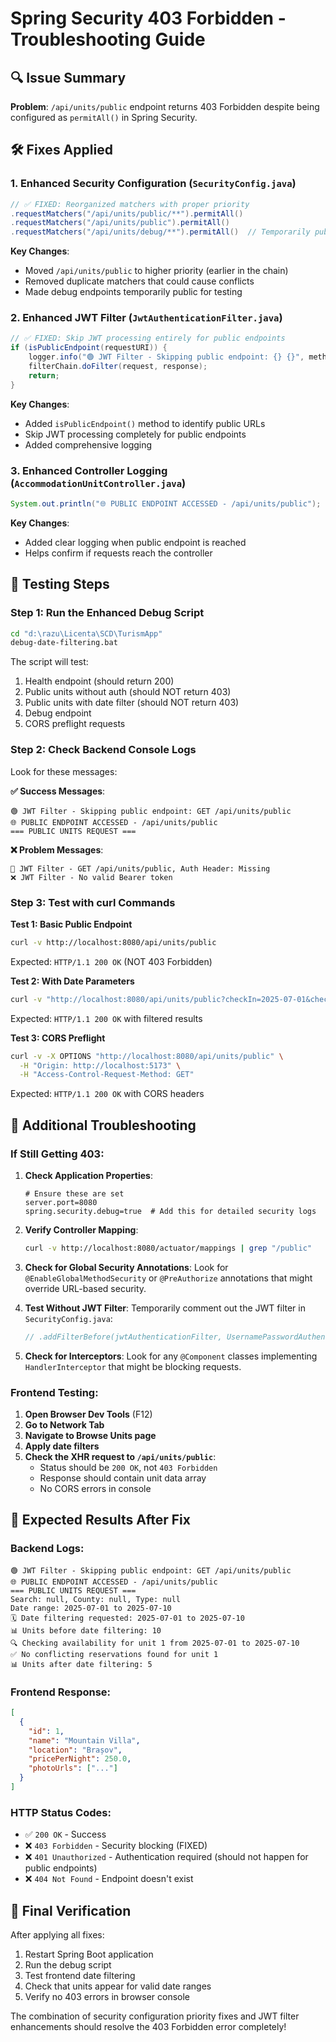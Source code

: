 # Spring Security 403 Forbidden - Troubleshooting Guide

## 🔍 Issue Summary
**Problem**: `/api/units/public` endpoint returns 403 Forbidden despite being configured as `permitAll()` in Spring Security.

## 🛠️ Fixes Applied

### 1. Enhanced Security Configuration (`SecurityConfig.java`)
```java
// ✅ FIXED: Reorganized matchers with proper priority
.requestMatchers("/api/units/public/**").permitAll()
.requestMatchers("/api/units/public").permitAll()
.requestMatchers("/api/units/debug/**").permitAll()  // Temporarily public for debugging
```

**Key Changes**:
- Moved `/api/units/public` to higher priority (earlier in the chain)
- Removed duplicate matchers that could cause conflicts
- Made debug endpoints temporarily public for testing

### 2. Enhanced JWT Filter (`JwtAuthenticationFilter.java`)
```java
// ✅ FIXED: Skip JWT processing entirely for public endpoints
if (isPublicEndpoint(requestURI)) {
    logger.info("🟢 JWT Filter - Skipping public endpoint: {} {}", method, requestURI);
    filterChain.doFilter(request, response);
    return;
}
```

**Key Changes**:
- Added `isPublicEndpoint()` method to identify public URLs
- Skip JWT processing completely for public endpoints
- Added comprehensive logging

### 3. Enhanced Controller Logging (`AccommodationUnitController.java`)
```java
System.out.println("🌐 PUBLIC ENDPOINT ACCESSED - /api/units/public");
```

**Key Changes**:
- Added clear logging when public endpoint is reached
- Helps confirm if requests reach the controller

## 🧪 Testing Steps

### Step 1: Run the Enhanced Debug Script
```cmd
cd "d:\razu\Licenta\SCD\TurismApp"
debug-date-filtering.bat
```

The script will test:
1. Health endpoint (should return 200)
2. Public units without auth (should NOT return 403)
3. Public units with date filter (should NOT return 403)
4. Debug endpoint
5. CORS preflight requests

### Step 2: Check Backend Console Logs
Look for these messages:

**✅ Success Messages**:
```
🟢 JWT Filter - Skipping public endpoint: GET /api/units/public
🌐 PUBLIC ENDPOINT ACCESSED - /api/units/public
=== PUBLIC UNITS REQUEST ===
```

**❌ Problem Messages**:
```
🔵 JWT Filter - GET /api/units/public, Auth Header: Missing
❌ JWT Filter - No valid Bearer token
```

### Step 3: Test with curl Commands

**Test 1: Basic Public Endpoint**
```bash
curl -v http://localhost:8080/api/units/public
```
Expected: `HTTP/1.1 200 OK` (NOT 403 Forbidden)

**Test 2: With Date Parameters**
```bash
curl -v "http://localhost:8080/api/units/public?checkIn=2025-07-01&checkOut=2025-07-10"
```
Expected: `HTTP/1.1 200 OK` with filtered results

**Test 3: CORS Preflight**
```bash
curl -v -X OPTIONS "http://localhost:8080/api/units/public" \
  -H "Origin: http://localhost:5173" \
  -H "Access-Control-Request-Method: GET"
```
Expected: `HTTP/1.1 200 OK` with CORS headers

## 🔧 Additional Troubleshooting

### If Still Getting 403:

1. **Check Application Properties**:
   ```properties
   # Ensure these are set
   server.port=8080
   spring.security.debug=true  # Add this for detailed security logs
   ```

2. **Verify Controller Mapping**:
   ```bash
   curl -v http://localhost:8080/actuator/mappings | grep "/public"
   ```

3. **Check for Global Security Annotations**:
   Look for `@EnableGlobalMethodSecurity` or `@PreAuthorize` annotations that might override URL-based security.

4. **Test Without JWT Filter**:
   Temporarily comment out the JWT filter in `SecurityConfig.java`:
   ```java
   // .addFilterBefore(jwtAuthenticationFilter, UsernamePasswordAuthenticationFilter.class);
   ```

5. **Check for Interceptors**:
   Look for any `@Component` classes implementing `HandlerInterceptor` that might be blocking requests.

### Frontend Testing:

1. **Open Browser Dev Tools** (F12)
2. **Go to Network Tab**
3. **Navigate to Browse Units page**
4. **Apply date filters**
5. **Check the XHR request to `/api/units/public`**:
   - Status should be `200 OK`, not `403 Forbidden`
   - Response should contain unit data array
   - No CORS errors in console

## 🎯 Expected Results After Fix

### Backend Logs:
```
🟢 JWT Filter - Skipping public endpoint: GET /api/units/public
🌐 PUBLIC ENDPOINT ACCESSED - /api/units/public
=== PUBLIC UNITS REQUEST ===
Search: null, County: null, Type: null
Date range: 2025-07-01 to 2025-07-10
🗓️ Date filtering requested: 2025-07-01 to 2025-07-10
📊 Units before date filtering: 10
🔍 Checking availability for unit 1 from 2025-07-01 to 2025-07-10
✅ No conflicting reservations found for unit 1
📊 Units after date filtering: 5
```

### Frontend Response:
```json
[
  {
    "id": 1,
    "name": "Mountain Villa",
    "location": "Brașov",
    "pricePerNight": 250.0,
    "photoUrls": ["..."]
  }
]
```

### HTTP Status Codes:
- ✅ `200 OK` - Success
- ❌ `403 Forbidden` - Security blocking (FIXED)
- ❌ `401 Unauthorized` - Authentication required (should not happen for public endpoints)
- ❌ `404 Not Found` - Endpoint doesn't exist

## 🚨 Final Verification

After applying all fixes:
1. Restart Spring Boot application
2. Run the debug script
3. Test frontend date filtering
4. Check that units appear for valid date ranges
5. Verify no 403 errors in browser console

The combination of security configuration priority fixes and JWT filter enhancements should resolve the 403 Forbidden error completely!
